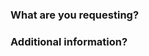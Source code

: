 <!-- Hey, thanks for taking the time to make a new feature request.
 Please follow the format in order to properly submit your request/report. 
 If you are not used to this typing format, please take the time to read 
 [this guide](https://www.markdownguide.org/cheat-sheet/) 
 and click on the "Preview" button to see what your report looks like. -->
 
### What are you requesting?

### Additional information?


<!--
!! DO NOT CHANGE BELOW !!
/cc @greek 
/label feature::request
/label priority::medium
-->
